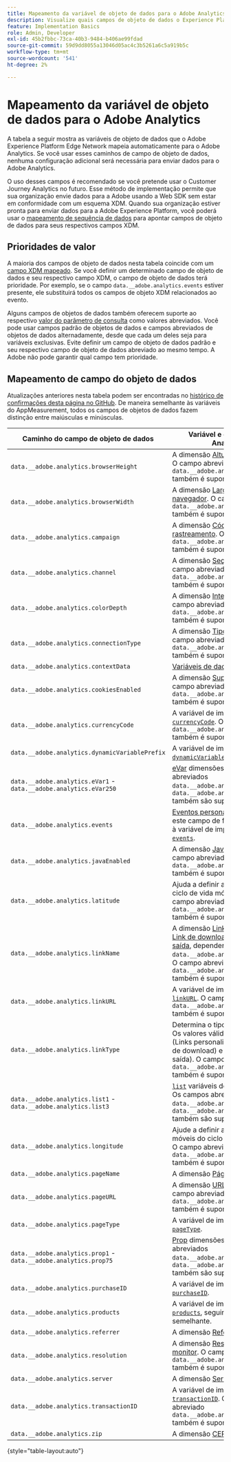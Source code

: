 ```yaml
---
title: Mapeamento da variável de objeto de dados para o Adobe Analytics
description: Visualize quais campos de objeto de dados o Experience Platform Edge mapeia automaticamente para variáveis do Analytics.
feature: Implementation Basics
role: Admin, Developer
exl-id: 45b2fbbc-73ca-40b3-9484-b406ae99fdad
source-git-commit: 59d9dd8055a13046d05ac4c3b5261a6c5a919b5c
workflow-type: tm+mt
source-wordcount: '541'
ht-degree: 2%

---
```


# Mapeamento da variável de objeto de dados para o Adobe Analytics

A tabela a seguir mostra as variáveis de objeto de dados que o Adobe Experience Platform Edge Network mapeia automaticamente para o Adobe Analytics. Se você usar esses caminhos de campo de objeto de dados, nenhuma configuração adicional será necessária para enviar dados para o Adobe Analytics.

O uso desses campos é recomendado se você pretende usar o Customer Journey Analytics no futuro. Esse método de implementação permite que sua organização envie dados para a Adobe usando a Web SDK sem estar em conformidade com um esquema XDM. Quando sua organização estiver pronta para enviar dados para a Adobe Experience Platform, você poderá usar o [mapeamento de sequência de dados](https://experienceleague.adobe.com/pt-br/docs/experience-platform/datastreams/data-prep#mapping) para apontar campos de objeto de dados para seus respectivos campos XDM.

## Prioridades de valor

A maioria dos campos de objeto de dados nesta tabela coincide com um [campo XDM mapeado](xdm-var-mapping.md). Se você definir um determinado campo de objeto de dados e seu respectivo campo XDM, o campo de objeto de dados terá prioridade. Por exemplo, se o campo `data.__adobe.analytics.events` estiver presente, ele substituirá todos os campos de objeto XDM relacionados ao evento.

Alguns campos de objetos de dados também oferecem suporte ao respectivo [valor do parâmetro de consulta](../validate/query-parameters.md) como valores abreviados. Você pode usar campos padrão de objetos de dados e campos abreviados de objetos de dados alternadamente, desde que cada um deles seja para variáveis exclusivas. Evite definir um campo de objeto de dados padrão e seu respectivo campo de objeto de dados abreviado ao mesmo tempo. A Adobe não pode garantir qual campo tem prioridade.

## Mapeamento de campo do objeto de dados

Atualizações anteriores nesta tabela podem ser encontradas no [histórico de confirmações desta página no GitHub](https://github.com/AdobeDocs/analytics.en/commits/main/help/implement/aep-edge/data-var-mapping.md). De maneira semelhante às variáveis do AppMeasurement, todos os campos de objetos de dados fazem distinção entre maiúsculas e minúsculas.

| Caminho do campo de objeto de dados | Variável e descrição do Analytics |
| --- | --- |
| `data.__adobe.analytics.browserHeight` | A dimensão [Altura do navegador](../../components/dimensions/browser-height.md). O campo abreviado `data.__adobe.analytics.bh` também é suportado. |
| `data.__adobe.analytics.browserWidth` | A dimensão [Largura do navegador](../../components/dimensions/browser-width.md). O campo abreviado `data.__adobe.analytics.bw` também é suportado. |
| `data.__adobe.analytics.campaign` | A dimensão [Código de rastreamento](../../components/dimensions/tracking-code.md). O campo abreviado `data.__adobe.analytics.v0` também é suportado. |
| `data.__adobe.analytics.channel` | A dimensão [Seção do site](../../components/dimensions/site-section.md). O campo abreviado `data.__adobe.analytics.ch` também é suportado. |
| `data.__adobe.analytics.colorDepth` | A dimensão [Intensidade de cor](../../components/dimensions/color-depth.md). O campo abreviado `data.__adobe.analytics.c` também é suportado. |
| `data.__adobe.analytics.connectionType` | A dimensão [Tipo de conexão](../../components/dimensions/connection-type.md). O campo abreviado `data.__adobe.analytics.ct` também é suportado. |
| `data.__adobe.analytics.contextData` | [Variáveis de dados de contexto](/help/implement/vars/page-vars/contextdata.md). |
| `data.__adobe.analytics.cookiesEnabled` | A dimensão [Suporte a cookies](../../components/dimensions/cookie-support.md). O campo abreviado `data.__adobe.analytics.k` também é suportado. |
| `data.__adobe.analytics.currencyCode` | A variável de implementação [`currencyCode`](../vars/config-vars/currencycode.md). O campo abreviado `data.__adobe.analytics.cc` também é suportado. |
| `data.__adobe.analytics.dynamicVariablePrefix` | A variável de implementação [`dynamicVariablePrefix`](../vars/config-vars/dynamicvariableprefix.md). |
| `data.__adobe.analytics.eVar1` - `data.__adobe.analytics.eVar250` | [eVar](../../components/dimensions/evar.md) dimensões. Os campos abreviados `data.__adobe.analytics.v1` - `data.__adobe.analytics.v250` também são suportados. |
| `data.__adobe.analytics.events` | [Eventos personalizados](../../components/metrics/custom-events.md). Formate este campo de forma semelhante à variável de implementação [`events`](../vars/page-vars/events/events-overview.md). |
| `data.__adobe.analytics.javaEnabled` | A dimensão [Java habilitada](../../components/dimensions/java-enabled.md). O campo abreviado `data.__adobe.analytics.v` também é suportado. |
| `data.__adobe.analytics.latitude` | Ajuda a definir as dimensões do ciclo de vida móvel [Local](../../components/dimensions/lifecycle-dimensions.md). O campo abreviado `data.__adobe.analytics.lat` também é suportado. |
| `data.__adobe.analytics.linkName` | A dimensão [Link personalizado](../../components/dimensions/custom-link.md), [Link de download](../../components/dimensions/download-link.md) ou [Link de saída](../../components/dimensions/exit-link.md), dependendo do valor em `data.__adobe.analytics.linkType`. O campo abreviado `data.__adobe.analytics.pev2` também é suportado. |
| `data.__adobe.analytics.linkURL` | A variável de implementação [`linkURL`](../vars/config-vars/linkurl.md). O campo abreviado `data.__adobe.analytics.pev1` também é suportado. |
| `data.__adobe.analytics.linkType` | Determina o tipo de link clicado. Os valores válidos incluem `o` (Links personalizados), `d` (Links de download) e `e` (Links de saída). O campo abreviado `data.__adobe.analytics.pe` também é suportado. |
| `data.__adobe.analytics.list1` - `data.__adobe.analytics.list3` | [`list`](/help/implement/vars/page-vars/list.md) variáveis de implementação. Os campos abreviados `data.__adobe.analytics.l1` - `data.__adobe.analytics.list3` também são suportados. |
| `data.__adobe.analytics.longitude` | Ajude a definir as dimensões móveis do ciclo de vida de [Local](../../components/dimensions/lifecycle-dimensions.md). O campo abreviado `data.__adobe.analytics.lon` também é suportado. |
| `data.__adobe.analytics.pageName` | A dimensão [Página](/help/components/dimensions/page.md). |
| `data.__adobe.analytics.pageURL` | A dimensão [URL da Página](/help/components/dimensions/page-url.md). O campo abreviado `data.__adobe.analytics.g` também é suportado. |
| `data.__adobe.analytics.pageType` | A variável de implementação [`pageType`](../vars/page-vars/pagetype.md). |
| `data.__adobe.analytics.prop1` - `data.__adobe.analytics.prop75` | [Prop](../../components/dimensions/prop.md) dimensões. Os campos abreviados `data.__adobe.analytics.c1` - `data.__adobe.analytics.c75` também são suportados. |
| `data.__adobe.analytics.purchaseID` | A variável de implementação [`purchaseID`](../vars/page-vars/purchaseid.md). |
| `data.__adobe.analytics.products` | A variável de implementação [`products`](../vars/page-vars/products.md), seguindo formatação semelhante. |
| `data.__adobe.analytics.referrer` | A dimensão [Referenciador](/help/components/dimensions/referrer.md). |
| `data.__adobe.analytics.resolution` | A dimensão [Resolução do monitor](../../components/dimensions/monitor-resolution.md). O campo abreviado `data.__adobe.analytics.s` também é suportado. |
| `data.__adobe.analytics.server` | A dimensão [Servidor](/help/components/dimensions/server.md). |
| `data.__adobe.analytics.transactionID` | A variável de implementação [`transactionID`](../vars/page-vars/transactionid.md). O campo abreviado `data.__adobe.analytics.xact` também é suportado. |
| `data.__adobe.analytics.zip` | A dimensão [CEP](../../components/dimensions/zip-code.md). |

{style="table-layout:auto"}
